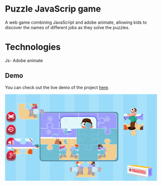 # Puzzle JavaScrip game
A web game combining JavaScript and adobe animate, allowing kids to discover the names of different jobs as they solve the puzzles.
# Technologies
Js- Adobe animate

## Demo

You can check out the live demo of the project [here](https://hobadevhome.github.io/jsGamePuzzle/).


![alt text](https://github.com/hobaDevHome/jsGamePuzzle/blob/master/images/sc.jpg)
